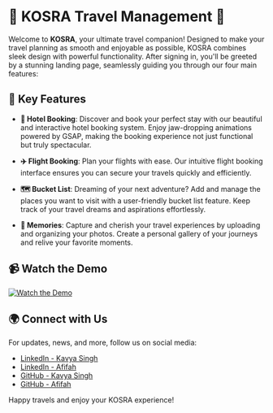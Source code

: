 
# 🌟 KOSRA Travel Management 🌟

Welcome to **KOSRA**, your ultimate travel companion! Designed to make your travel planning as smooth and enjoyable as possible, KOSRA combines sleek design with powerful functionality. After signing in, you'll be greeted by a stunning landing page, seamlessly guiding you through our four main features:

## 🚀 Key Features

- **🏨 Hotel Booking**: Discover and book your perfect stay with our beautiful and interactive hotel booking system. Enjoy jaw-dropping animations powered by GSAP, making the booking experience not just functional but truly spectacular.

- **✈️ Flight Booking**: Plan your flights with ease. Our intuitive flight booking interface ensures you can secure your travels quickly and efficiently.

- **🗺️ Bucket List**: Dreaming of your next adventure? Add and manage the places you want to visit with a user-friendly bucket list feature. Keep track of your travel dreams and aspirations effortlessly.

- **📸 Memories**: Capture and cherish your travel experiences by uploading and organizing your photos. Create a personal gallery of your journeys and relive your favorite moments.

## 📹 Watch the Demo

[![Watch the Demo](https://i9.ytimg.com/vi_webp/6weCI4irNt0/sddefault.webp?v=669a3e25&sqp=COi76rQG&rs=AOn4CLDDSRz1SqAdWu9s4JjRV0aG7LQ0PA)](https://www.youtube.com/watch?v=6weCI4irNt0)

## 🌍 Connect with Us

For updates, news, and more, follow us on social media:

- [LinkedIn - Kavya Singh](https://www.linkedin.com/in/kavya-singh-690888292/)
- [LinkedIn - Afifah](https://www.linkedin.com/in/afifah-linkedin/)
- [GitHub - Kavya Singh](https://github.com/KavyaSingh236)
- [GitHub - Afifah](https://www.linkedin.com/in/afifah-ayesha-bijli-07ba4924b/)







Happy travels and enjoy your KOSRA experience!

